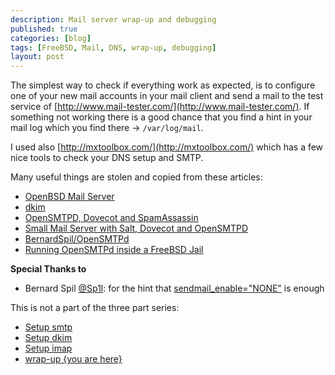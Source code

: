 ```yaml
---
description: Mail server wrap-up and debugging
published: true
categories: [blog]
tags: [FreeBSD, Mail, DNS, wrap-up, debugging]
layout: post
---
```



The simplest way to check if everything work as expected, is to configure 
one of your new mail accounts in your mail client and send a mail to the 
test service of [http://www.mail-tester.com/](http://www.mail-tester.com/).
If something not working there is a good chance that you find a hint in your 
mail log which you find there -> `/var/log/mail`. 


I used also [http://mxtoolbox.com/](http://mxtoolbox.com/) which has a few nice 
tools to check your DNS setup and SMTP.

Many useful things are stolen and copied from these articles:

* [OpenBSD Mail Server](http://technoquarter.blogspot.ch/p/series.html)
* [dkim](http://www.dkim.org/info/dkim-faq.html)
* [OpenSMTPD, Dovecot and SpamAssassin](http://guillaumevincent.com/2015/01/31/OpenSMTPD-Dovecot-SpamAssassin.html)
* [Small Mail Server with Salt, Dovecot and OpenSMTPD](https://blog.al-shami.net/2015/01/howto-small-mail-server-with-salt-dovecot-and-opensmtpd/)
* [BernardSpil/OpenSMTPd](https://wiki.freebsd.org/BernardSpil/OpenSMTPd)
* [Running OpenSMTPd inside a FreeBSD Jail](https://github.com/OpenSMTPD/OpenSMTPD/wiki/Running-OpenSMTPd-inside-a-FreeBSD-Jail)


**Special Thanks to**

* Bernard Spil [@Sp1l]( https://twitter.com/Sp1l ): for the hint that [sendmail_enable="NONE"]( https://twitter.com/Sp1l/status/626329431599136768 ) is enough 

This is not a part of the three part series:

* [Setup smtp](/blog/2015/07/26/mail-part-1-setup-smtp-opensmtpd/)
* [Setup dkim](/blog/2015/07/26/mail-part-2-dkim/)
* [Setup imap](/blog/2015/07/26/mail-part-3-setup-imap-dovecot/)
* [wrap-up {you are here}](/blog/2015/07/26/mail-part-4-wrap-up/)
